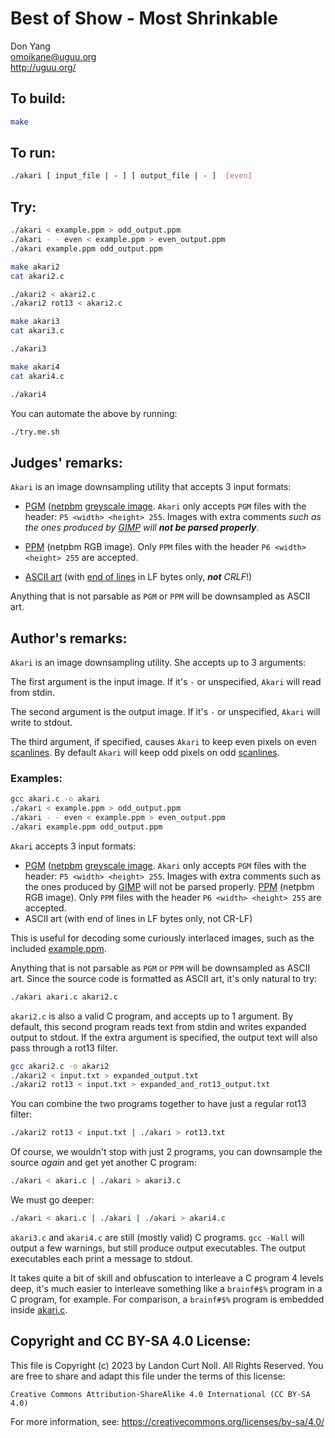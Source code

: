 # Best of Show - Most Shrinkable

Don Yang    
<omoikane@uguu.org>  
<http://uguu.org/>

## To build:

```sh
make
```

## To run:

```sh
./akari [ input_file | - ] [ output_file | - ]  [even]
```

## Try:

```sh
./akari < example.ppm > odd_output.ppm
./akari - - even < example.ppm > even_output.ppm
./akari example.ppm odd_output.ppm

make akari2
cat akari2.c

./akari2 < akari2.c
./akari2 rot13 < akari2.c

make akari3
cat akari3.c

./akari3

make akari4
cat akari4.c

./akari4
```

You can automate the above by running:

```sh
./try.me.sh
```

## Judges' remarks:

`Akari` is an image downsampling utility that accepts 3 input formats:

* [PGM](https://netpbm.sourceforge.net/doc/pgm.html)
([netpbm](https://netpbm.sourceforge.net/doc/) [greyscale
image](https://en.wikipedia.org/wiki/Grayscale).  `Akari` only accepts `PGM`
files with the header: `P5 <width> <height> 255`.  Images with extra comments
_such as the ones produced by [GIMP](https://www.gimp.org) will **not be parsed
properly**_.

* [PPM](https://netpbm.sourceforge.net/doc/ppm.html) (netpbm RGB image).  Only
`PPM` files with the header `P6 <width> <height> 255` are accepted.

* [ASCII art](https://en.wikipedia.org/wiki/ASCII_art) (with [end of
lines](https://en.wikipedia.org/wiki/Newline) in LF bytes only, _**not** CRLF_!)

Anything that is not parsable as `PGM` or `PPM` will be downsampled as ASCII art.

## Author's remarks:

`Akari` is an image downsampling utility.  She accepts up to 3 arguments:

The first argument is the input image.  If it's `-` or unspecified, `Akari`
will read from stdin.

The second argument is the output image.  If it's `-` or unspecified,
`Akari` will write to stdout.

The third argument, if specified, causes `Akari` to keep even pixels on even
[scanlines](https://en.wikipedia.org/wiki/Scan_line). By default `Akari` will
keep odd pixels on odd [scanlines](https://en.wikipedia.org/wiki/Scan_line).

### Examples:

```sh
gcc akari.c -o akari
./akari < example.ppm > odd_output.ppm
./akari - - even < example.ppm > even_output.ppm
./akari example.ppm odd_output.ppm
```

`Akari` accepts 3 input formats:

* [PGM](https://netpbm.sourceforge.net/doc/pgm.html)
([netpbm](https://netpbm.sourceforge.net/doc/) [greyscale
image](https://en.wikipedia.org/wiki/Grayscale).  `Akari` only accepts `PGM`
files with the header: `P5 <width> <height> 255`.  Images with extra comments
such as the ones produced by [GIMP](https://www.gimp.org) will not be parsed
properly.
 [PPM](https://netpbm.sourceforge.net/doc/ppm.html) (netpbm RGB image).  Only
`PPM` files with the header `P6 <width> <height> 255` are accepted.
* ASCII art (with end of lines in LF bytes only, not CR-LF)

This is useful for decoding some curiously interlaced images, such as
the included [example.ppm](example.ppm).

Anything that is not parsable as `PGM` or `PPM` will be downsampled as
ASCII art.  Since the source code is formatted as ASCII art, it's only
natural to try:

```sh
./akari akari.c akari2.c
```

`akari2.c` is also a valid C program, and accepts up to 1 argument.
By default, this second program reads text from stdin and writes
expanded output to stdout.  If the extra argument is specified, the
output text will also pass through a rot13 filter.

```sh
gcc akari2.c -o akari2
./akari2 < input.txt > expanded_output.txt
./akari2 rot13 < input.txt > expanded_and_rot13_output.txt
```

You can combine the two programs together to have just a regular rot13
filter:

```sh
./akari2 rot13 < input.txt | ./akari > rot13.txt
```

Of course, we wouldn't stop with just 2 programs, you can downsample
the source *again* and get yet another C program:

```sh
./akari < akari.c | ./akari > akari3.c
```

We must go deeper:

```sh
./akari < akari.c | ./akari | ./akari > akari4.c
```

`akari3.c` and `akari4.c` are still (mostly valid) C programs.
`gcc -Wall` will output a few warnings, but still produce output
executables.  The output executables each print a message to stdout.

It takes quite a bit of skill and obfuscation to interleave a
C program 4 levels deep, it's much easier to interleave something like
a `brainf#$%` program in a C program, for example.  For comparison, a
`brainf#$%` program is embedded inside [akari.c](akari.c).

## Copyright and CC BY-SA 4.0 License:

This file is Copyright (c) 2023 by Landon Curt Noll.  All Rights Reserved.
You are free to share and adapt this file under the terms of this license:

    Creative Commons Attribution-ShareAlike 4.0 International (CC BY-SA 4.0)

For more information, see: https://creativecommons.org/licenses/by-sa/4.0/
